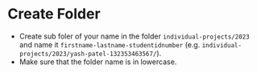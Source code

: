 # Create Folder

- Create sub foler of your name in the folder `individual-projects/2023` and name it `firstname-lastname-studentidnumber` (e.g. `individual-projects/2023/yash-patel-132353463567/`).
- Make sure that the folder name is in lowercase.
